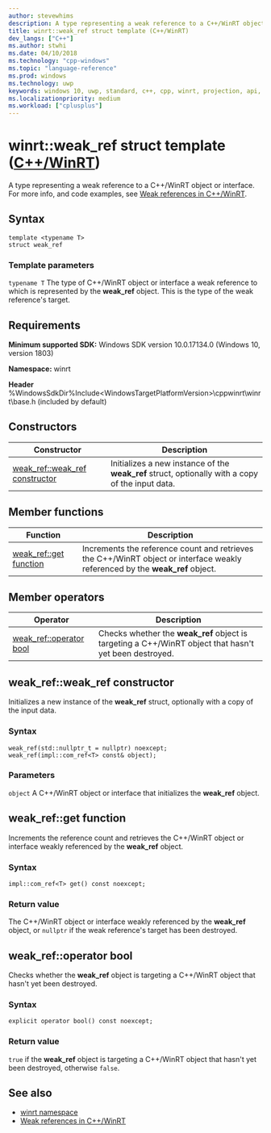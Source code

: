 ```yaml
---
author: stevewhims
description: A type representing a weak reference to a C++/WinRT object or interface.
title: winrt::weak_ref struct template (C++/WinRT)
dev_langs: ["C++"]
ms.author: stwhi
ms.date: 04/10/2018
ms.technology: "cpp-windows"
ms.topic: "language-reference"
ms.prod: windows
ms.technology: uwp
keywords: windows 10, uwp, standard, c++, cpp, winrt, projection, api, reference, weak
ms.localizationpriority: medium
ms.workload: ["cplusplus"]
---
```


# winrt::weak_ref struct template ([C++/WinRT](/windows/uwp/cpp-and-winrt-apis/intro-to-using-cpp-with-winrt))
A type representing a weak reference to a C++/WinRT object or interface. For more info, and code examples, see [Weak references in C++/WinRT](/windows/uwp/cpp-and-winrt-apis/weak-references).

## Syntax
```cppwinrt
template <typename T>
struct weak_ref
```

### Template parameters
`typename T`
The type of C++/WinRT object or interface a weak reference to which is represented by the **weak_ref** object. This is the type of the weak reference's target.

## Requirements
**Minimum supported SDK:** Windows SDK version 10.0.17134.0 (Windows 10, version 1803)

**Namespace:** winrt

**Header** %WindowsSdkDir%Include\<WindowsTargetPlatformVersion>\cppwinrt\winrt\base.h (included by default)

## Constructors
|Constructor|Description|
|------------|-----------------|
|[weak_ref::weak_ref constructor](#weakrefweakref-constructor)|Initializes a new instance of the **weak_ref** struct, optionally with a copy of the input data.|

## Member functions
|Function|Description|
|------------|-----------------|
|[weak_ref::get function](#weakrefget-function)|Increments the reference count and retrieves the C++/WinRT object or interface weakly referenced by the **weak_ref** object.|

## Member operators
|Operator|Description|
|------------|-----------------|
|[weak_ref::operator bool](#weakrefoperator-bool)|Checks whether the **weak_ref** object is targeting a C++/WinRT object that hasn't yet been destroyed.|

## weak_ref::weak_ref constructor
Initializes a new instance of the **weak_ref** struct, optionally with a copy of the input data.

### Syntax
```cppwinrt
weak_ref(std::nullptr_t = nullptr) noexcept;
weak_ref(impl::com_ref<T> const& object);
```

### Parameters
`object`
A C++/WinRT object or interface that initializes the **weak_ref** object.

## weak_ref::get function
Increments the reference count and retrieves the C++/WinRT object or interface weakly referenced by the **weak_ref** object.

### Syntax
```cppwinrt
impl::com_ref<T> get() const noexcept;
```

### Return value 
The C++/WinRT object or interface weakly referenced by the **weak_ref** object, or `nullptr` if the weak reference's target has been destroyed.

## weak_ref::operator bool
Checks whether the **weak_ref** object is targeting a C++/WinRT object that hasn't yet been destroyed.

### Syntax
```cppwinrt
explicit operator bool() const noexcept;
```

### Return value
`true` if the **weak_ref** object is targeting a C++/WinRT object that hasn't yet been destroyed, otherwise `false`.

## See also 
* [winrt namespace](winrt.md)
* [Weak references in C++/WinRT](/windows/uwp/cpp-and-winrt-apis/weak-references)
